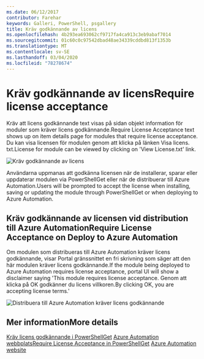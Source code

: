 ```yaml
---
ms.date: 06/12/2017
contributor: Farehar
keywords: Galleri, PowerShell, psgallery
title: Kräv godkännande av licens
ms.openlocfilehash: 4b293ea693062cf9717fa4ca913c3eb9abaf7014
ms.sourcegitcommit: 01c60c0c97542dbad48ae34339cddbd813f1353b
ms.translationtype: MT
ms.contentlocale: sv-SE
ms.lasthandoff: 03/04/2020
ms.locfileid: "78278674"
---
```

# <a name="require-license-acceptance"></a><span data-ttu-id="f0295-103">Kräv godkännande av licens</span><span class="sxs-lookup"><span data-stu-id="f0295-103">Require license acceptance</span></span>

<span data-ttu-id="f0295-104">Kräv att licens godkännande text visas på sidan objekt information för moduler som kräver licens godkännande.</span><span class="sxs-lookup"><span data-stu-id="f0295-104">Require License Acceptance text shows up on item details page for modules that require license acceptance.</span></span> <span data-ttu-id="f0295-105">Du kan visa licensen för modulen genom att klicka på länken Visa licens. txt.</span><span class="sxs-lookup"><span data-stu-id="f0295-105">License for module can be viewed by clicking on 'View License.txt' link.</span></span>

![Kräv godkännande av licens](media/packages-that-require-license-acceptance/RequireLicenseAcceptance.png)

<span data-ttu-id="f0295-107">Användarna uppmanas att godkänna licensen när de installerar, sparar eller uppdaterar modulen via PowerShellGet eller när de distribuerar till Azure Automation.</span><span class="sxs-lookup"><span data-stu-id="f0295-107">Users will be prompted to accept the license when installing, saving or updating the module through PowerShellGet or when deploying to Azure Automation.</span></span>

## <a name="require-license-acceptance-on-deploy-to-azure-automation"></a><span data-ttu-id="f0295-108">Kräv godkännande av licensen vid distribution till Azure Automation</span><span class="sxs-lookup"><span data-stu-id="f0295-108">Require License Acceptance on Deploy to Azure Automation</span></span>

<span data-ttu-id="f0295-109">Om modulen som distribueras till Azure Automation kräver licens godkännande, visar Portal gränssnittet en fri skrivning som säger att den här modulen kräver licens godkännande.</span><span class="sxs-lookup"><span data-stu-id="f0295-109">If the module being deployed to Azure Automation requires license acceptance, portal UI will show a disclaimer saying 'This module requires license acceptance.</span></span> <span data-ttu-id="f0295-110">Genom att klicka på OK godkänner du licens villkoren.</span><span class="sxs-lookup"><span data-stu-id="f0295-110">By clicking OK, you are accepting license terms.'</span></span>

![Distribuera till Azure Automation kräver licens godkännande](media/packages-that-require-license-acceptance/DeployToAzureAutomationRequireLicenseAcceptanceDisclaimer.png)

## <a name="more-details"></a><span data-ttu-id="f0295-112">Mer information</span><span class="sxs-lookup"><span data-stu-id="f0295-112">More details</span></span>

<span data-ttu-id="f0295-113">[Kräv licens godkännande i PowerShellGet](../../concepts/module-license-acceptance.md)
[Azure Automation webbplats](/azure/automation)</span><span class="sxs-lookup"><span data-stu-id="f0295-113">[Require License Acceptance in PowerShellGet](../../concepts/module-license-acceptance.md)
[Azure Automation website](/azure/automation)</span></span>
